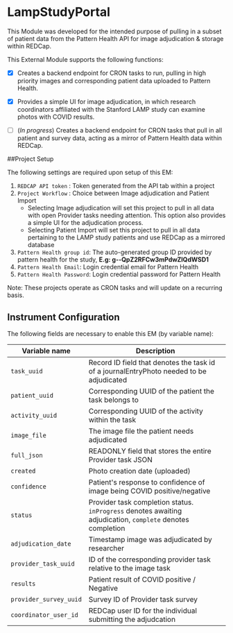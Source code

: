 # LampStudyPortal

This Module was developed for the intended purpose of pulling in a subset of patient data from the Pattern Health API
for image adjudication & storage within REDCap.

This External Module supports the following functions:

- [x] Creates a backend endpoint for CRON tasks to run, pulling in high priority images and corresponding patient data uploaded to Pattern Health.
- [x] Provides a simple UI for image adjudication, in which research coordinators affiliated with the Stanford LAMP study can
    examine photos with COVID results.

- [ ] (*In progress*) Creates a backend endpoint for CRON tasks that pull in all patient and survey data, acting as a mirror
    of Pattern Health data within REDCap.


##Project Setup

The following settings are required upon setup of this EM:


1. `REDCAP API token` : Token generated from the API tab within a project
2. `Project Workflow` : Choice between Image adjudication and Patient Import
    - Selecting Image adjudication will set this project to pull in all data with open Provider tasks needing attention.
    This option also provides a simple UI for the adjudication process.
    - Selecting Patient Import will set this project to pull in all data pertaining to the LAMP study patients and use REDCap as a mirrored database
3. `Pattern Health group id`: The auto-generated group ID provided by pattern health for the study, **E.g: g--QpZ2RFCw3mPdwZlQdWSD1**
4. `Pattern Health Email`: Login credential email for Pattern Health
5. `Pattern Health Password`: Login credential password for Pattern Health

Note: These projects operate as CRON tasks and will update on a recurring basis.

## Instrument Configuration

The following fields are necessary to enable this EM (by variable name):

Variable name | Description
------------- | -------
`task_uuid` | Record ID field that denotes the task id of a journalEntryPhoto needed to be adjudicated
`patient_uuid` | Corresponding UUID of the patient the task belongs to
`activity_uuid` | Corresponding UUID of the activity within the task
`image_file`  | The image file the patient needs adjudicated
`full_json`  | READONLY field that stores the entire Provider task JSON
`created` | Photo creation date (uploaded)
`confidence` | Patient's response to confidence of image being COVID positive/negative
`status` | Provider task completion status. ```inProgress``` denotes awaiting adjudication, ```complete``` denotes completion
`adjudication_date` | Timestamp image was adjudicated by researcher
`provider_task_uuid` | ID of the corresponding provider task relative to the image task
`results` | Patient result of COVID positive / Negative
`provider_survey_uuid` | Survey ID of Provider task survey
`coordinator_user_id` | REDCap user ID for the individual submitting the adjudcation
